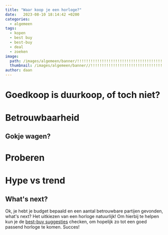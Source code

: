 ```yaml
---
title: "Waar koop je een horloge?"
date:   2023-08-10 18:14:42 +0200
categories:
  - algemeen
tags:
  - kopen
  - best buy
  - best-buy
  - deal
  - zoeken
image: 
  path: /images/algemeen/banner/!!!!!!!!!!!!!!!!!!!!!!!!!!!!!!!!!!!!!!!!!!.jpg
  thumbnail: /images/algemeen/banner//!!!!!!!!!!!!!!!!!!!!!!!!!!!!!!!!!!!!!!!!!!..jpg
author: daan
---
```

# Goedkoop is duurkoop, of toch niet?

# Betrouwbaarheid

## Gokje wagen?

# Proberen

# Hype vs trend

## What's next?
Ok, je hebt je budget bepaald en een aantal betrouwbare partijen gevonden, what's next? Het uitkiezen van een horloge natuurlijk! Om hierbij te helpen kun je de [best-buy suggesties](/categories/#best-buy) checken, om hopelijk zo tot een goed passend horloge te komen. Succes!
